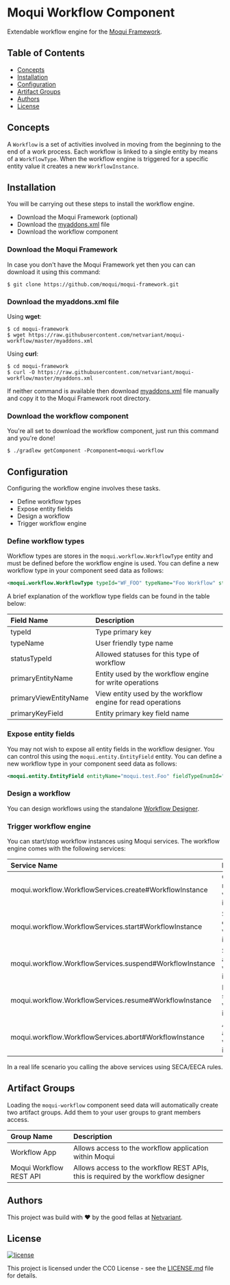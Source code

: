 # Moqui Workflow Component

Extendable workflow engine for the [Moqui Framework](https://www.moqui.org).

## Table of Contents

- [Concepts](#concepts)
- [Installation](#installation)
- [Configuration](#configuration)
- [Artifact Groups](#artifact-groups)
- [Authors](#authors)
- [License](#license)

## Concepts

A `Workflow` is a set of activities involved in moving from the beginning to the end of a work process. 
Each workflow is linked to a single entity by means of a `WorkflowType`.
When the workflow engine is triggered for a specific entity value it creates a new `WorkflowInstance`.

## Installation

You will be carrying out these steps to install the workflow engine.

* Download the Moqui Framework (optional)
* Download the [myaddons.xml](myaddons.xml) file
* Download the workflow component

### Download the Moqui Framework

In case you don't have the Moqui Framework yet then you can can download it using this command:

```shell
$ git clone https://github.com/moqui/moqui-framework.git
```

### Download the myaddons.xml file

Using **wget**:

```shell
$ cd moqui-framework
$ wget https://raw.githubusercontent.com/netvariant/moqui-workflow/master/myaddons.xml
```

Using **curl**:

```shell
$ cd moqui-framework
$ curl -O https://raw.githubusercontent.com/netvariant/moqui-workflow/master/myaddons.xml
```

If neither command is available then download [myaddons.xml](myaddons.xml) file manually and copy it to the Moqui Framework root directory.

### Download the workflow component

You're all set to download the workflow component, just run this command and you're done!

```shell
$ ./gradlew getComponent -Pcomponent=moqui-workflow
```

## Configuration

Configuring the workflow engine involves these tasks.

* Define workflow types
* Expose entity fields
* Design a workflow
* Trigger workflow engine

### Define workflow types

Workflow types are stores in the `moqui.workflow.WorkflowType` entity and must be defined before the workflow engine is used.
You can define a new workflow type in your component seed data as follows:

```xml
<moqui.workflow.WorkflowType typeId="WF_FOO" typeName="Foo Workflow" statusTypeId="FooStatus" primaryEntityName="moqui.test.Foo" primaryViewEntityName="moqui.test.Foo" primaryKeyField="fooId"/>
```

A brief explanation of the workflow type fields can be found in the table below:

| Field Name | Description |
| :--- | :--- |
| typeId | Type primary key |
| typeName | User friendly type name |
| statusTypeId | Allowed statuses for this type of workflow |
| primaryEntityName | Entity used by the workflow engine for write operations |
| primaryViewEntityName | View entity used by the workflow engine for read operations |
| primaryKeyField | Entity primary key field name |

### Expose entity fields

You may not wish to expose all entity fields in the workflow designer. You can control this using the `moqui.entity.EntityField` entity.
You can define a new workflow type in your component seed data as follows:

```xml
<moqui.entity.EntityField entityName="moqui.test.Foo" fieldTypeEnumId="ENTITY_FLD_TEXT" fieldName="fooText" displayName="Foo Text"/>
```

### Design a workflow

You can design workflows using the standalone [Workflow Designer](https://github.com/Netvariant/workflow-designer).

### Trigger workflow engine

You can start/stop workflow instances using Moqui services. The workflow engine comes with the following services:

| Service Name | Description |
| :--- | :--- |
| moqui.workflow.WorkflowServices.create#WorkflowInstance | Creates a new workflow instance |
| moqui.workflow.WorkflowServices.start#WorkflowInstance | Starts an existing workflow instance |
| moqui.workflow.WorkflowServices.suspend#WorkflowInstance | Suspends an existing workflow instance |
| moqui.workflow.WorkflowServices.resume#WorkflowInstance | Resumed a suspended workflow instance | 
| moqui.workflow.WorkflowServices.abort#WorkflowInstance | Aborts an active workflow instance | 

In a real life scenario you calling the above services using SECA/EECA rules.

## Artifact Groups

Loading the `moqui-workflow` component seed data will automatically create two artifact groups. Add them to your user groups to grant members access.

| Group Name | Description |
| :--- | :--- |
| Workflow App | Allows access to the workflow application within Moqui |
| Moqui Workflow REST API | Allows access to the workflow REST APIs, this is required by the workflow designer |

## Authors

This project was build with :heart: by the good fellas at [Netvariant](https://www.netvariant.com).

## License

[![license](http://img.shields.io/badge/license-CC0%201.0%20Universal-blue.svg)](https://github.com/Netvariant/moqui-workflow/blob/master/LICENSE.md)
 
This project is licensed under the CC0 License - see the [LICENSE.md](LICENSE.md) file for details.